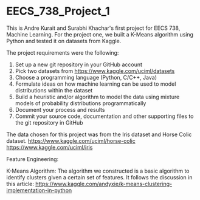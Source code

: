# EECS_738_Project_1

This is Andre Kurait and Surabhi Khachar's first project for EECS 738, Machine Learning. For the project one, we built a K-Means algorithm using Python and tested it on datasets from Kaggle.

The project requirements were the following:

1. Set up a new git repository in your GitHub account
2. Pick two datasets from
https://www.kaggle.com/uciml/datasets
3. Choose a programming language (Python, C/C++, Java)
4. Formulate ideas on how machine learning can be used to
model distributions within the dataset
5. Build a heuristic and/or algorithm to model the data using
mixture models of probability distributions
programmatically
6. Document your process and results
7. Commit your source code, documentation and other
supporting files to the git repository in GitHub

The data chosen for this project was from the Iris dataset and Horse Colic dataset.
https://www.kaggle.com/uciml/horse-colic
https://www.kaggle.com/uciml/iris

Feature Engineering:

K-Means Algorithm:
The algorithm we constructed is a basic algorithm to identify clusters given a certain set of features. It follows the discussion in this article: https://www.kaggle.com/andyxie/k-means-clustering-implementation-in-python
